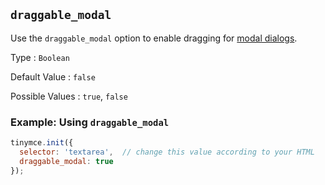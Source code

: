 ## `draggable_modal`

Use the `draggable_modal` option to enable dragging for [modal dialogs]({{site.baseurl}}/how-to-guides/creating-custom-ui-components/dialogs/dialog/).

Type
: `Boolean`

Default Value
: `false`

Possible Values
: `true`, `false`

### Example: Using `draggable_modal`

```js
tinymce.init({
  selector: 'textarea',  // change this value according to your HTML
  draggable_modal: true
});
```
